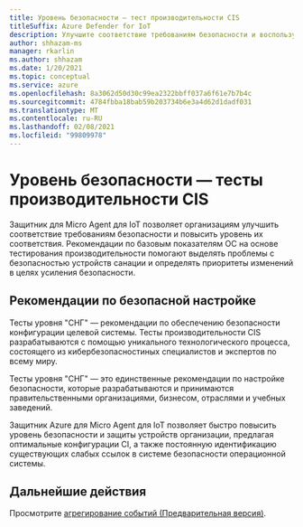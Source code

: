 ```yaml
---
title: Уровень безопасности — тест производительности CIS
titleSuffix: Azure Defender for IoT
description: Улучшите соответствие требованиям безопасности и воспользуйтесь защитником для Micro Agent для IoT.
author: shhazam-ms
manager: rkarlin
ms.author: shhazam
ms.date: 1/20/2021
ms.topic: conceptual
ms.service: azure
ms.openlocfilehash: 8a3062d50d30c99ea2322bbff037a6f61e7b7b4c
ms.sourcegitcommit: 4784fbba18bab59b203734b6e3a4d62d1dadf031
ms.translationtype: MT
ms.contentlocale: ru-RU
ms.lasthandoff: 02/08/2021
ms.locfileid: "99809978"
---
```

# <a name="security-posture--cis-benchmark"></a>Уровень безопасности — тесты производительности CIS 

Защитник для Micro Agent для IoT позволяет организациям улучшить соответствие требованиям безопасности и повысить уровень их соответствия. Рекомендации по базовым показателям ОС на основе тестирования производительности помогают выделять проблемы с безопасностью устройств санации и определять приоритеты изменений в целях усиления безопасности.  

## <a name="best-practices-for-secure-configuration"></a>Рекомендации по безопасной настройке

Тесты уровня "СНГ" — рекомендации по обеспечению безопасности конфигурации целевой системы. Тесты производительности CIS разрабатываются с помощью уникального технологического процесса, состоящего из кибербезопасностиных специалистов и экспертов по всему миру. 

Тесты уровня "СНГ" — это единственные рекомендации по настройке безопасности, которые разрабатываются и принимаются правительственными организациями, бизнесом, отраслями и учебных заведений.

Защитник Azure для Micro Agent для IoT позволяет быстро повысить уровень безопасности и защиты устройств организации, предлагая оптимальные конфигурации CI, а также постоянную идентификацию существующих слабых ссылок в системе безопасности операционной системы.

## <a name="next-steps"></a>Дальнейшие действия 

Просмотрите [агрегирование событий (Предварительная версия)](concept-event-aggregation.md).
